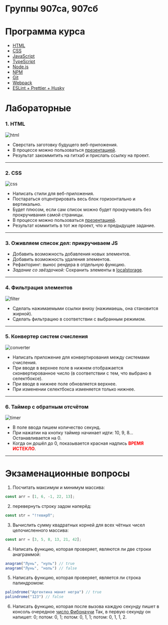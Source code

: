 # Группы 907са, 907сб
# Программа курса
* [HTML](https://dmitryweiner.github.io/lectures/Basic%20-%20HTML.html)
* [CSS](https://dmitryweiner.github.io/lectures/Basic%20-%20CSS.html)
* [JavaScript](https://dmitryweiner.github.io/lectures/Basic%20-%20JS.html)
* [TypeScript](https://dmitryweiner.github.io/lectures/Basic%20-%20TypeScript.html)
* [Node.js](https://dmitryweiner.github.io/lectures/Basic%20-%20Nodejs.html)
* [NPM](https://dmitryweiner.github.io/lectures/Basic%20-%20NPM.html)
* [Git](https://dmitryweiner.github.io/lectures/Basic%20-%20Git.html)
* [Webpack](https://github.com/dmitryweiner/lectures/raw/main/old/%D0%98%D0%BD%D1%82%D0%B5%D1%80%D1%84%D0%B5%D0%B9%D1%81%D1%8B/%D0%98%D0%BD%D1%82%D0%B5%D1%80%D1%84%D0%B5%D0%B9%D1%81%D1%8B%20%D0%A1%D0%B5%D0%BC%D0%B8%D0%BD%D0%B0%D1%80%20Webpack.pptx)
* [ESLint + Prettier + Husky](https://github.com/dmitryweiner/lectures/raw/main/old/%D0%9B%D0%B5%D0%BA%D1%86%D0%B8%D1%8F%20eslint%20prettier%20husky.pptx)

# Лабораторные
### 1. HTML

![html](src/assets/programs/html.png)

* Сверстать заготовку будущего веб-приложения.
* В процессе можно пользоваться [презентацией](https://dmitryweiner.github.io/lectures/Basic%20-%20HTML.html#/).
* Результат закоммитить на гитхаб и прислать ссылку на проект.

<hr/>

### 2. CSS

![css](src/assets/programs/css.png)

* Написать стили для веб-приложения.
* Постараться отцентрировать весь блок горизонтально и вертикально.
* Будет плюсом, если сам список можно будет прокручивать без прокручивания самой страницы.
* В процессе можно пользоваться [презентацией](https://dmitryweiner.github.io/lectures/Basic%20-%20CSS.html#/).
* Результат коммитить в тот же проект, что и предыдущее задание.

<hr/>

### 3. Оживляем список дел: прикручиваем JS
* Добавить возможность добавления новых элементов.
* Добавить возможность удаления элементов.
* Рефакторинг: вынос рендера в отдельную функцию.
* _Задание со звёздочкой:_ Сохранить элементы в [localstorage](https://learn.javascript.ru/localstorage).

<hr/>

### 4. Фильтрация элементов

![filter](src/assets/programs/filter.png)

* Сделать нажимаемыми ссылки внизу (нажимаешь, она становится жирной).
* Сделать фильтрацию в соответствии с выбранным режимом.

<hr/>

### 5. Конвертер систем счисления

![converter](src/assets/programs/convertor.png)

* Написать приложение для конвертирования между системами счисления.
* При вводе в верхнее поле в нижнем отображается сконвертированное число (в соответствии с тем, что выбрано в селектбоксе).
* При вводе в нижнее поле обновляется верхнее.
* При изменении селектбокса изменяется только нижнее.

<hr/>

### 6. Таймер с обратным отсчётом

![timer](src/assets/programs/timer.png)

* В поле ввода пишем количество секунд.
* При нажатии на кнопку таймер начинает идти: 10, 9, 8... Останавливается на 0.
* Когда он дошёл до 0, показывается красная надпись <font color="red"><b>ВРЕМЯ ИСТЕКЛО</b></font>.

<hr/>

# Экзаменационные вопросы

1. Посчитать максимум и минимум массива:
```js
const arr = [1, 6, -1, 22, 13];
```
2. перевернуть строку задом наперёд:
```js
const str = "!тевирП";
```
3. Вычислить сумму квадратных корней для всех чётных чисел целочисленного массива:
```js
const arr = [3, 5, 8, 13, 21, 42];
```
4. Написать функцию, которая проверяет, являются ли две строки анаграммой:
```js
anagram("Лунь", "нуль") // true
anagram("Лунь", "ноль") // false
```
5. Написать функцию, которая проверяет, является ли строка палиндромом:
```js
palindrome("Аргентина манит негра") // true
palindrome("123") // false
```
6. Написать функцию, которая после вызова каждую секунду пишет в консоль очередное [число Фибоначчи](https://ru.wikipedia.org/wiki/%D0%A7%D0%B8%D1%81%D0%BB%D0%B0_%D0%A4%D0%B8%D0%B1%D0%BE%D0%BD%D0%B0%D1%87%D1%87%D0%B8)
Так, в первую секунду он напишет: 0; потом: 0, 1; потом: 0, 1, 1; потом: 0, 1, 1, 2.

